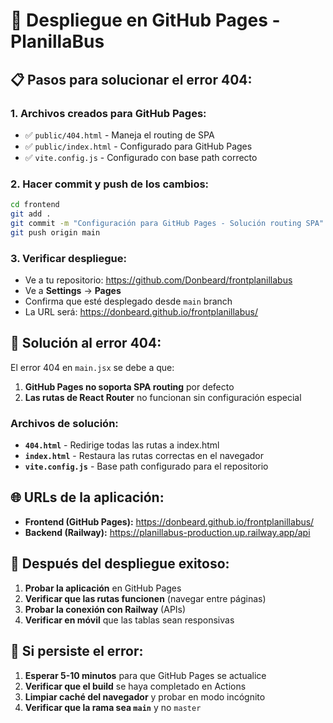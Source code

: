 # 🚀 Despliegue en GitHub Pages - PlanillaBus

## 📋 **Pasos para solucionar el error 404:**

### **1. Archivos creados para GitHub Pages:**
- ✅ `public/404.html` - Maneja el routing de SPA
- ✅ `public/index.html` - Configurado para GitHub Pages
- ✅ `vite.config.js` - Configurado con base path correcto

### **2. Hacer commit y push de los cambios:**
```bash
cd frontend
git add .
git commit -m "Configuración para GitHub Pages - Solución routing SPA"
git push origin main
```

### **3. Verificar despliegue:**
- Ve a tu repositorio: https://github.com/Donbeard/frontplanillabus
- Ve a **Settings** → **Pages**
- Confirma que esté desplegado desde `main` branch
- La URL será: https://donbeard.github.io/frontplanillabus/

## 🔧 **Solución al error 404:**

El error 404 en `main.jsx` se debe a que:
1. **GitHub Pages no soporta SPA routing** por defecto
2. **Las rutas de React Router** no funcionan sin configuración especial

### **Archivos de solución:**
- **`404.html`** - Redirige todas las rutas a index.html
- **`index.html`** - Restaura las rutas correctas en el navegador
- **`vite.config.js`** - Base path configurado para el repositorio

## 🌐 **URLs de la aplicación:**

- **Frontend (GitHub Pages):** https://donbeard.github.io/frontplanillabus/
- **Backend (Railway):** https://planillabus-production.up.railway.app/api

## 📱 **Después del despliegue exitoso:**

1. **Probar la aplicación** en GitHub Pages
2. **Verificar que las rutas funcionen** (navegar entre páginas)
3. **Probar la conexión con Railway** (APIs)
4. **Verificar en móvil** que las tablas sean responsivas

## 🚨 **Si persiste el error:**

1. **Esperar 5-10 minutos** para que GitHub Pages se actualice
2. **Verificar que el build** se haya completado en Actions
3. **Limpiar caché del navegador** y probar en modo incógnito
4. **Verificar que la rama sea `main`** y no `master`
